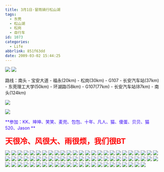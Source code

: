 ```yaml
---
title: 3月1日·冒雨骑行松山湖
tags:
  - 东莞
  - 松山湖
  - 松岗
  - 自行车
id: 1073
categories:
  - Life
abbrlink: 851f63dd
date: 2009-03-02 15:44:25
---
```


![](/images/2009/03/02_02_154425_10913.jpg) 
![](/images/2009/03/02_02_154425_0_6708.jpg) 

路线：南头 - 宝安大道 - 福永(20km) - 松岗(30km) - G107 - 长安汽车站(37km) - 东莞理工大学(50km) - 环湖路(58km) - G107(77km) - 长安汽车站(87km) - 南头(124km) 

![](/images/2009/03/02_02_154425_51_6717.jpg) 

![](/images/2009/03/02_02_154425_28_6715.jpg) 

<font color="#3809f7">**参加：KK、坤坤、笑笑、麦兜、包包、十年、凡人、猫、傻蛋、贝贝、猫520、Jason **</font>

**<font color="#ff0000"><font size="5">天很冷、风很大、雨很烦，我们很BT</font></font>** 

![](/images/2009/03/02_02_154425_1_10917.jpg) 
![](/images/2009/03/02_02_154425_2_10918.jpg) 
![](/images/2009/03/02_02_154425_3_10919.jpg) 
![](/images/2009/03/02_02_154425_4_10920.jpg) 
![](/images/2009/03/02_02_154425_5_10921.jpg) 
![](/images/2009/03/02_02_154425_6_10922.jpg) 
![](/images/2009/03/02_02_154425_7_10923.jpg) 
![](/images/2009/03/02_02_154425_8_10924.jpg) 
![](/images/2009/03/02_02_154425_9_10925.jpg) 
![](/images/2009/03/02_02_154425_10_10926.jpg) 
![](/images/2009/03/02_02_154425_11_6709.jpg) 
![](/images/2009/03/02_02_154425_12_10928.jpg) 
![](/images/2009/03/02_02_154425_13_10929.jpg) 
![](/images/2009/03/02_02_154425_14_10930.jpg) 
![](/images/2009/03/02_02_154425_15_10931.jpg) 
![](/images/2009/03/02_02_154425_16_10932.jpg) 
![](/images/2009/03/02_02_154425_17_6710.jpg) 
![](/images/2009/03/02_02_154425_19_10934.jpg) 
![](/images/2009/03/02_02_154425_20_6711.jpg) 
![](/images/2009/03/02_02_154425_21_6712.jpg) 
![](/images/2009/03/02_02_154425_22_6713.jpg) 
![](/images/2009/03/02_02_154425_23_10938.jpg) 
![](/images/2009/03/02_02_154425_24_10939.jpg) 
![](/images/2009/03/02_02_154425_25_10940.jpg) 
![](/images/2009/03/02_02_154425_26_6714.jpg) 
![](/images/2009/03/02_02_154425_27_10942.jpg) 
![](/images/2009/03/02_02_154425_29_10943.jpg) 
![](/images/2009/03/02_02_154425_30_10944.jpg) 
![](/images/2009/03/02_02_154425_31_10945.jpg) 
![](/images/2009/03/02_02_154425_32_10946.jpg) 
![](/images/2009/03/02_02_154425_33_10947.jpg) 
![](/images/2009/03/02_02_154425_34_10948.jpg) 
![](/images/2009/03/02_02_154425_35_10949.jpg) 
![](/images/2009/03/02_02_154425_36_10950.jpg) 
![](/images/2009/03/02_02_154425_37_10951.jpg) 
![](/images/2009/03/02_02_154425_38_10952.jpg) 
![](/images/2009/03/02_02_154425_39_6716.jpg) 
![](/images/2009/03/02_02_154425_40_10954.jpg) 
![](/images/2009/03/02_02_154425_41_10955.jpg) 
![](/images/2009/03/02_02_154425_42_10956.jpg) 
![](/images/2009/03/02_02_154425_43_10957.jpg) 
![](/images/2009/03/02_02_154425_44_10958.jpg) 
![](/images/2009/03/02_02_154425_45_10959.jpg) 
![](/images/2009/03/02_02_154425_46_10960.jpg) 
![](/images/2009/03/02_02_154425_47_10961.jpg) 
![](/images/2009/03/02_02_154425_48_10962.jpg) 
![](/images/2009/03/02_02_154425_49_10963.jpg) 
![](/images/2009/03/02_02_154425_50_10964.jpg) 
![](/images/2009/03/02_02_154425_52_10965.jpg) 
![](/images/2009/03/02_02_154425_53_10966.jpg) 
![](/images/2009/03/02_02_154425_54_10967.jpg) 
![](/images/2009/03/02_02_154425_55_10968.jpg) 
![](/images/2009/03/02_02_154425_56_10969.jpg) 
![](/images/2009/03/02_02_154425_57_10970.jpg) 
![](/images/2009/03/02_02_154425_58_10971.jpg) 
![](/images/2009/03/02_02_154425_59_10972.jpg) 
![](/images/2009/03/02_02_154425_60_10973.jpg) 
![](/images/2009/03/02_02_154425_61_10974.jpg) 
![](/images/2009/03/02_02_154425_62_10975.jpg) 
![](/images/2009/03/02_02_154425_63_10976.jpg) 
![](/images/2009/03/02_02_154425_64_10977.jpg) 
![](/images/2009/03/02_02_154425_65_10978.jpg) 
![](/images/2009/03/02_02_154425_66_10979.jpg) 
![](/images/2009/03/02_02_154425_67_6718.jpg) 
![](/images/2009/03/02_02_154425_68_10981.jpg) 
![](/images/2009/03/02_02_154425_69_10982.jpg) 
![](/images/2009/03/02_02_154425_70_10983.jpg) 
![](/images/2009/03/02_02_154425_71_10984.jpg) 
![](/images/2009/03/02_02_154425_72_6719.jpg) 
![](/images/2009/03/02_02_154425_73_10986.jpg) 
![](/images/2009/03/02_02_154425_74_10987.jpg) 
![](/images/2009/03/02_02_154425_75_10988.jpg) 
![](/images/2009/03/02_02_154425_76_10989.jpg)